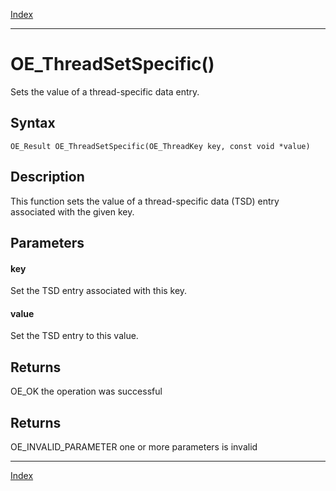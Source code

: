 [Index](index.md)

---
# OE_ThreadSetSpecific()

Sets the value of a thread-specific data entry.

## Syntax

    OE_Result OE_ThreadSetSpecific(OE_ThreadKey key, const void *value)
## Description 

This function sets the value of a thread-specific data (TSD) entry associated with the given key.



## Parameters

#### key

Set the TSD entry associated with this key.

#### value

Set the TSD entry to this value.

## Returns

OE_OK the operation was successful

## Returns

OE_INVALID_PARAMETER one or more parameters is invalid

---
[Index](index.md)

